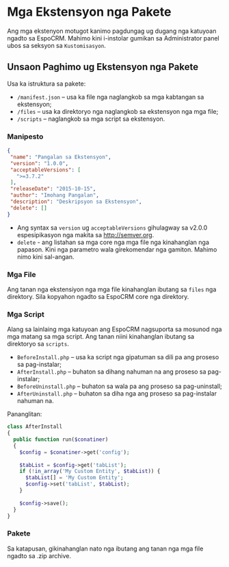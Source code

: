 # Mga Ekstensyon nga Pakete

Ang mga ekstenyon motugot kanimo pagdungag ug dugang nga katuyoan ngadto sa EspoCRM. Mahimo kini i-instolar gumikan sa Administrator panel ubos sa seksyon sa `Kustomisasyon`.

## Unsaon Paghimo ug Ekstensyon nga Pakete

Usa ka istruktura sa pakete:

* `/manifest.json` – usa ka file nga naglangkob sa mga kabtangan sa ekstensyon;
* `/files` – usa ka direktoryo nga naglangkob sa ekstensyon nga mga file;
* `/scripts` – naglangkob sa mga script sa ekstensyon.

### Manipesto
```json
{
 "name": "Pangalan sa Ekstensyon",
 "version": "1.0.0",
 "acceptableVersions": [
   ">=3.7.2"
 ],
 "releaseDate": "2015-10-15",
 "author": "Imohang Pangalan",
 "description": "Deskripsyon sa Ekstensyon",
 "delete": []
}
```

* Ang syntax sa `version` ug `acceptableVersions` gihulagway sa v2.0.0 espesipikasyon nga makita sa http://semver.org.
* `delete` - ang listahan sa mga core nga mga file nga kinahanglan nga papason. Kini nga parametro wala girekomendar nga gamiton. Mahimo nimo kini sal-angan.

### Mga File

Ang tanan nga ekstensiyon nga mga file kinahanglan ibutang sa `files` nga direktory. Sila kopyahon ngadto sa EspoCRM core nga direktory.

### Mga Script

Alang sa lainlaing mga katuyoan ang EspoCRM nagsuporta sa mosunod nga mga matang sa mga script. Ang tanan niini kinahanglan ibutang sa direktoryo sa `scripts`.

* `BeforeInstall.php` – usa ka script nga gipatuman sa dili pa ang proseso sa pag-instalar;
* `AfterInstall.php` – buhaton sa dihang nahuman na ang proseso sa pag-instalar;
* `BeforeUninstall.php` – buhaton sa wala pa ang proseso sa pag-uninstall;
* `AfterUninstall.php` – buhaton sa diha nga ang proseso sa pag-instalar nahuman na.

Pananglitan:

```php
class AfterInstall
{
  public function run($conatiner)
  {
    $config = $conatiner->get('config');
 
    $tabList = $config->get('tabList');
    if (!in_array('My Custom Entity', $tabList)) {
      $tabList[] = 'My Custom Entity';
      $config->set('tabList', $tabList);
    }
 
    $config->save();
  }
}
```

### Pakete

Sa katapusan, gikinahanglan nato nga ibutang ang tanan nga mga file ngadto sa .zip archive.

